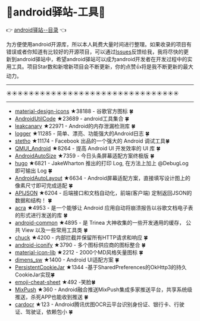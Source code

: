 # :running:android驿站-工具:running:
:point_right: [android驿站--目录](https://github.com/enChenging/android_posthouse) :point_left: 

为方便使用android开源库，所以本人耗费大量时间进行整理。如果收录的项目有错误或者你知道有比较好的开源项目，可以通过[Issues](https://github.com/enChenging/android_posthouse/issues)反馈给我，我将尽快的更新到android驿站中，希望android驿站可以成为android开发者在开发过程中的实用工具。项目Star数和新增新项目会不断更新，你的点赞:+1:将是我不断更新的最大动力。

<HR style="FILTER: progid:DXImageTransform.Microsoft.Shadow(color:#987cb9,direction:145,strength:15)" width="100%" color=#987cb9 SIZE=1>

:sunny::sunny::sunny::sunny::sunny::sunny::sunny::sunny::sunny::sunny::sunny::sunny::sunny::sunny::sunny::sunny::sunny::sunny::sunny::sunny::sunny::sunny::sunny::sunny::sunny::sunny::sunny::sunny::sunny::sunny::sunny:
<HR style="FILTER: progid:DXImageTransform.Microsoft.Shadow(color:#987cb9,direction:145,strength:15)" width="100%" color=#987cb9 SIZE=1>


- [material-design-icons](https://github.com/google/material-design-icons) ★38188 - 谷歌官方图标  :four_leaf_clover: 
- [AndroidUtilCode](https://github.com/Blankj/AndroidUtilCode) ★23689 - android工具集合 :four_leaf_clover:
- [leakcanary](https://github.com/square/leakcanary) ★22971 - Android的内存泄漏检测库 :four_leaf_clover:
- [logger](https://github.com/orhanobut/logger) ★11285 - 简单、漂亮、功能强大的Android日志 :four_leaf_clover:
- [stetho](https://github.com/facebook/stetho) ★11174  - Facebook 出品的一个强大的 Android 调试工具:four_leaf_clover:
- [QMUI_Android](https://github.com/Tencent/QMUI_Android) ★8264 - 提高 Android UI 开发效率的 UI 库 :four_leaf_clover: 
- [AndroidAutoSize](https://github.com/JessYanCoding/AndroidAutoSize) ★7359 - 今日头条屏幕适配方案终极版 :four_leaf_clover:
- [hugo](https://github.com/JakeWharton/hugo) ★6821 - JakeWharton 推出的打印 Log, 在方法上加上 @DebugLog 即可输出 Log :four_leaf_clover: 
- [AndroidAutoLayout](https://github.com/hongyangAndroid/AndroidAutoLayout) ★6634 - Android屏幕适配方案，直接填写设计图上的像素尺寸即可完成适配 :four_leaf_clover:
- [APIJSON](https://github.com/APIJSON/APIJSON) ★6204 - 后端接口和文档自动化，前端(客户端) 定制返回JSON的数据和结构！ :four_leaf_clover:
- [acra](https://github.com/ACRA/acra) ★4953 - 是一个能够让 Android 应用自动将崩溃报告以谷歌文档电子表的形式进行发送的库 :four_leaf_clover: 
- [android-common](https://github.com/Trinea/android-common) ★4895 - 是 Trinea 大神收集的一些开发通用的缓存， 公共 View 以及一些常用工具类 :four_leaf_clover:
- [chuck](https://github.com/jgilfelt/chuck) ★4200 - 内部拦截并保留所有HTTP请求和响应 :four_leaf_clover:
- [android-iconify](https://github.com/JoanZapata/android-iconify) ★3790 - 多个图标供应商的图标整合 :four_leaf_clover:
- [material-icon-lib](https://github.com/code-mc/material-icon-lib) ★2212 - 2000个MD风格矢量图标 :four_leaf_clover:
- [dimens_sw](https://github.com/ladingwu/dimens_sw) ★1400 - Android UI适配方案 :four_leaf_clover:
- [PersistentCookieJar](https://github.com/franmontiel/PersistentCookieJar) ★1344 -基于SharedPreferences的OkHttp3的持久CookieJar实现:four_leaf_clover: 
- [emoji-cheat-sheet](https://github.com/ikatyang/emoji-cheat-sheet) ★492 -笑脸:four_leaf_clover: 
- [MixPush](https://github.com/taoweiji/MixPush) ★360 - Android融合推送MixPush集成多家推送平台，共享系统级推送，杀死APP也能收到推送 :four_leaf_clover: 
- [cardocr](https://github.com/Eric0liang/cardocr) ★123 - Android腾讯优图OCR云平台识别身份证、银行卡、行驶证、驾驶证，依赖包小 :four_leaf_clover:


       
